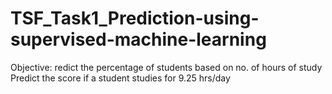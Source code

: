# TSF_Task1_Prediction-using-supervised-machine-learning
Objective: 
redict the percentage of students based on no. of hours of study 
Predict the score if a student studies for 9.25 hrs/day

